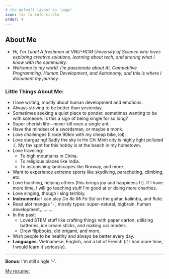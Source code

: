```yaml
---
# the default layout is 'page'
icon: fas fa-info-circle
order: 4
---
```


<!-- > Add Markdown syntax content to file `_tabs/about.md`{: .filepath } and it will show up on this page.

#
{: .prompt-tip } -->

## About Me  

- *Hi, I'm Tuan! A freshman at VNU-HCM University of Science who loves exploring creative solutions, learning about tech, and sharing what I know with the community.*  
- *Welcome to my world. I’m passionate about AI, Competitive Programming, Human Development, and Astronomy, and this is where I document my journey.*  

### Little Things About Me:  
- I love writing, mostly about human development and emotions.  
- Always striving to be better than yesterday.  
- Sometimes seeking a quiet place to ponder, sometimes wanting to be with someone. Is this a sign of being single for so long?  
- Super cherish life—never kill even a single ant.  
- Have the mindset of a swordsman, or maybe a monk.  
- Love challenges (I rode 90km with my cheap bike, lol).
- Love stargazing! Sadly the sky in Ho Chi Minh city is highly light polluted :(. My fav spot for this hobby is at the beach in my hometown.
- Love traveling:  
  - To high mountains in China.  
  - To religious places like India.  
  - To astonishing landscapes like Norway, and more.  
- Want to experience extreme sports like skydiving, parachuting, climbing, etc.  
- Love teaching, helping others (this brings joy and happiness fr). If I have more time, I will go teaching stuff I'm good at or doing more charities.
- Love singing, though I sing terribly.
- **Instruments**: I can play *Do Re Mi Fa Sol* on the guitar, kalimba, and flute.
- Read alot mangas '-', mostly types: super-natural, bigbrain, human development,..........
- In the past:  
  - Loved STEM stuff like crafting things with paper carton, utilizing batteries, ice cream sticks, and making car models.  
  - Drew flipbooks, did origami, and more.  
- Wish people to be healthy and always be better every day.  
- **Languages**: Vietnamese, English, and a bit of French (if I had more time, I would learn it seriously).  

---  

**Bonus**: I'm still single '-'.  


[My resume:](/assets/resume/my_resume.pdf) 
